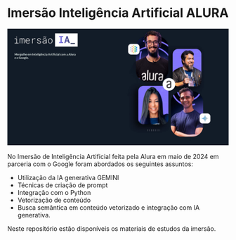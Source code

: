 # Imersão Inteligência Artificial ALURA

![ALURA](imersao_ia.jpg)

No Imersão de Inteligência Artificial feita pela Alura em maio de 2024 em parceria com o Google foram abordados os seguintes assuntos:

- Utilização da IA generativa GEMINI
- Técnicas de criação de prompt
- Integração com o Python
- Vetorização de conteúdo
- Busca semântica em conteúdo vetorizado e integração com IA generativa.

Neste repositório estão disponíveis os materiais de estudos da imersão.
